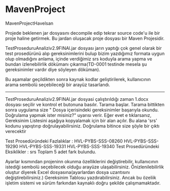 # MavenProject
MavenProjectHavelsan

Projede beklenen  jar dosyasını decompile edip tekrar source code'u ile bir proje haline getirmek. Bu jardan oluşacak proje dosyası bir Maven Projesidir.

TestProseduruAnaliziv2.9FINAl.jar dosyası jarın yaptığı çok genel olarak bir test prosedürünü alıp gereksinimlerini bulup bizim yazdığımız formata uygun olup
olmadığını anlama, içinde verdiğimiz srs koduyla arama yapma ve bundan izlenebilirlik dökümanı çıkarma(TD-0001 testinde mesela şu gereksinimler vardır diye
söyleyen döküman). 

Bu aşamalar geçildikten sonra kaynak kodlar geliştirilerek, kullanıcının arama sembolü seçebileceği bir arayüz tasarlandı.

------------
TestProseduruAnaliziv2.9FINAl.jar dosyasi çalıştırıldığı zaman 1.docx dosyası seçilir ve kontrol et butonuna basılır. Tarama başlar.  Tarama bittikten sonra uygulama size " Dosya içerisindeki gereksinimler başarıyla okundu. Doğrulama yapmak ister misiniz?" uyarısı verir. Eğer evet e tıklarsanız, Gereksinim Listesini aşağıya kopyalamak için bir alan açılır. Bu alana 'srs' kodunu yapıştırıp doğrulayabilirsiniz. Doğrulama bitince size şöyle bir çıktı verecektir

Test Prosedüründeki Fazlalıklar :
HVL-PYBS-SSS-08260
HVL-PYBS-SSS-19290
HVL-PYBS-SSS-19331
HVL-PYBS-SSS-19340
Test Prosedüründeki Eksiklikler :
srs
Toplam 5 adet fark bulundu.

Ayarlar kısmından projeninn okunma özelliklerini değiştirebilir, kullanıcının istediği sembolü seçebilecek olduğu arayüze ulaşabilirsiniz. Önizlenilebilirlik oluştur diyerek Excel dosyasına(ayarlardan dosya uzantısını değiştirebilirsiniz.) Gereksinim Tablosu yazdırabilirsiniz. Ancak bu özeliik işletim sistemi ve sürüm farkından kaynaklı doğru şekilde çalışmamaktadır.
